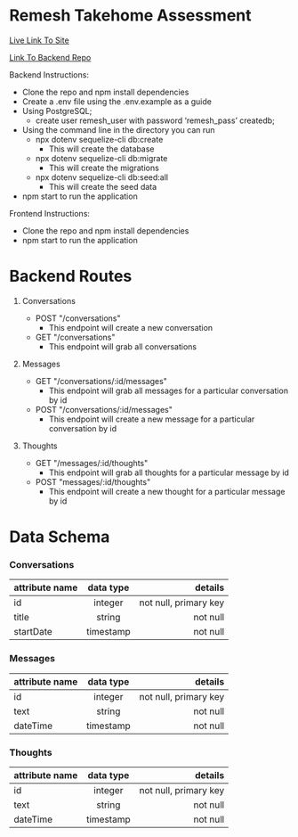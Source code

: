 # Remesh Takehome Assessment

[Live Link To Site](https://remesh-takehome-kang.netlify.app/)

[Link To Backend Repo](https://github.com/lkang97/remesh-takehome-backend)

Backend Instructions:

- Clone the repo and npm install dependencies
- Create a .env file using the .env.example as a guide
- Using PostgreSQL; 
   - create user remesh_user with password ‘remesh_pass’ createdb;
- Using the command line in the directory you can run
   - npx dotenv sequelize-cli db:create
      - This will create the database
   - npx dotenv sequelize-cli db:migrate
      - This will create the migrations
   - npx dotenv sequelize-cli db:seed:all
      - This will create the seed data
 - npm start to run the application

Frontend Instructions:

- Clone the repo and npm install dependencies
- npm start to run the application

# Backend Routes

1. Conversations

   - POST "/conversations"
     - This endpoint will create a new conversation
   - GET "/conversations"
     - This endpoint will grab all conversations

2. Messages

   - GET "/conversations/:id/messages"
     - This endpoint will grab all messages for a particular conversation by id
   - POST "/conversations/:id/messages"
     - This endpoint will create a new message for a particular conversation by id

3. Thoughts
   - GET "/messages/:id/thoughts"
     - This endpoint will grab all thoughts for a particular message by id
   - POST "messages/:id/thoughts"
     - This endpoint will create a new thought for a particular message by id

# Data Schema

### **Conversations**

| attribute name | data type |               details |
| -------------- | :-------: | --------------------: |
| id             |  integer  | not null, primary key |
| title          |  string   |              not null |
| startDate      | timestamp |              not null |

### **Messages**

| attribute name | data type |               details |
| -------------- | :-------: | --------------------: |
| id             |  integer  | not null, primary key |
| text           |  string   |              not null |
| dateTime       | timestamp |              not null |

### **Thoughts**

| attribute name | data type |               details |
| -------------- | :-------: | --------------------: |
| id             |  integer  | not null, primary key |
| text           |  string   |              not null |
| dateTime       | timestamp |              not null |
